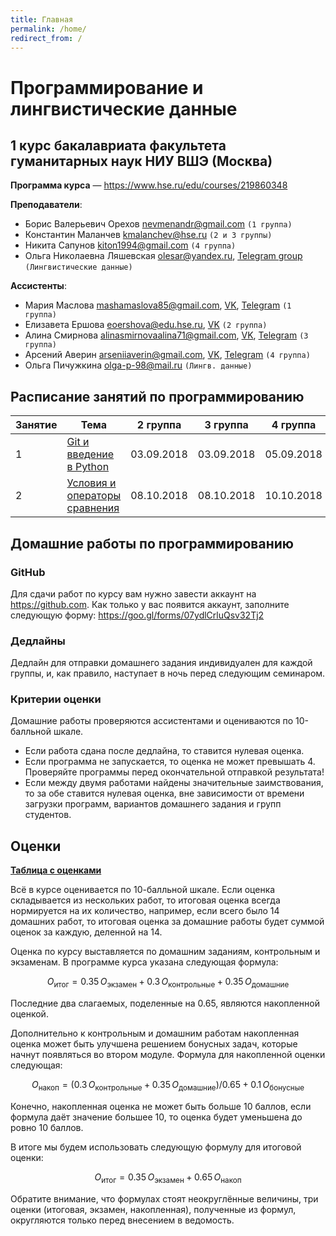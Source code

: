 ```yaml
---
title: Главная
permalink: /home/
redirect_from: /
---
```


# Программирование и лингвистические данные

## 1 курс бакалавриата факультета гуманитарных наук НИУ ВШЭ (Москва)

**Программа курса** — <https://www.hse.ru/edu/courses/219860348>

**Преподаватели**:
* Борис Валерьевич Орехов <nevmenandr@gmail.com> `(1 группа)`
* Константин Маланчев <kmalanchev@hse.ru> `(2 и 3 группы)`
* Никита Сапунов <kiton1994@gmail.com> `(4 группа)`
* Ольга Николаевна Ляшевская <olesar@yandex.ru>, [Telegram group](https://t.me/joinchat/GOaNBw-9-ud_qH8zgWmBVA) `(Лингвистические данные)`

**Ассистенты**:
* Мария Маслова <mashamaslova85@gmail.com>, [VK](https://vk.com/hesitantshade),  [Telegram](https://t.me/arstotrix) `(1 группа)`
* Елизавета Ершова <eoershova@edu.hse.ru>, [VK](https://vk.com/42whereismytea42) `(2 группа)`
* Алина Смирнова <alinasmirnovaalina71@gmail.com>, [VK](https://vk.com/id85845315), [Telegram](https://t.me/Kamenshchik) `(3 группа)`
* Арсений Аверин <arseniiaverin@gmail.com>, [VK](https://vk.com/arsenitheunicorn), [Telegram](https://t.me/arsenitheunicorn) `(4 группа)`
* Ольга Пичужкина <olga-p-98@mail.ru> `(Лингв. данные)`

## Расписание занятий по программированию

|Занятие|Тема|2 группа|3 группа|4 группа|
|-------|----|--------|--------|--------|
|1|[Git и введение в Python](/01/)|03.09.2018|03.09.2018|05.09.2018|
|2|[Условия и операторы сравнения](/02/)|08.10.2018|08.10.2018|10.10.2018|


## Домашние работы по программированию

### GitHub

Для сдачи работ по курсу вам нужно завести аккаунт на <https://github.com>. Как только у вас появится аккаунт, заполните следующую форму: <https://goo.gl/forms/07ydlCrluQsv32Tj2>

### Дедлайны
Дедлайн для отправки домашнего задания индивидуален для каждой группы, и, как правило, наступает в ночь перед следующим семинаром.

### Критерии оценки
Домашние работы проверяются ассистентами и оцениваются по 10-балльной шкале.

- Если работа сдана после дедлайна, то ставится нулевая оценка.
- Если программа не запускается, то оценка не может превышать 4. Проверяйте программы перед окончательной отправкой результата!
- Если между двумя работами найдены значительные заимствования, то за обе ставится нулевая оценка, вне зависимости от времени загрузки программ, вариантов домашнего задания и групп студентов.


## Оценки

**[Таблица с оценками](https://docs.google.com/spreadsheets/d/1Ps6RB8BAySe7ab_wEAcPmcJ7bDCDDzj9ZK_SoX1CONo)**

Всё в курсе оценивается по 10-балльной шкале.
Если оценка складывается из нескольких работ, то итоговая оценка всегда нормируется на их количество, например, если всего было 14 домашних работ, то итоговая оценка за домашние работы будет суммой оценок за каждую, деленной на 14.

Оценка по курсу выставляется по домашним заданиям, контрольным и экзаменам.
В программе курса указана следующая формула:

$$O_\mathrm{итог} = 0.35\, O_\mathrm{экзамен} + 0.3\, O_\mathrm{контрольные} + 0.35\, O_\mathrm{домашние}$$

Последние два слагаемых, поделенные на 0.65, являются накопленной оценкой.

Дополнительно к контрольным и домашним работам накопленная оценка может быть улучшена решением бонусных задач, которые начнут появляться во втором модуле.
Формула для накопленной оценки следующая:

$$O_\mathrm{накоп} = (0.3\, O_\mathrm{контрольные} + 0.35\, O_\mathrm{домашние}) / 0.65 + 0.1\, O_\mathrm{бонусные}$$

Конечно, накопленная оценка не может быть больше 10 баллов, если формула даёт значение большее 10, то оценка будет уменьшена до ровно 10 баллов.

В итоге мы будем использовать следующую формулу для итоговой оценки:

$$O_\mathrm{итог} = 0.35\, O_\mathrm{экзамен} + 0.65\, O_\mathrm{накоп}$$

Обратите внимание, что формулах стоят неокруглённые величины, три оценки (итоговая, экзамен, накопленная), полученные из формул, округляются только перед внесением в ведомость.

